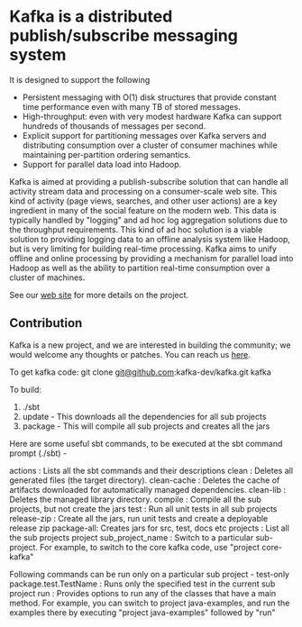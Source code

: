 # Kafka is a distributed publish/subscribe messaging system #

It is designed to support the following

* Persistent messaging with O(1) disk structures that provide constant time performance even with many TB of stored messages.
* High-throughput: even with very modest hardware Kafka can support hundreds of thousands of messages per second.
* Explicit support for partitioning messages over Kafka servers and distributing consumption over a cluster of consumer machines while maintaining per-partition ordering semantics.
* Support for parallel data load into Hadoop.

Kafka is aimed at providing a publish-subscribe solution that can handle all activity stream data and processing on a consumer-scale web site. This kind of activity (page views, searches, and other user actions) are a key ingredient in many of the social feature on the modern web. This data is typically handled by "logging" and ad hoc log aggregation solutions due to the throughput requirements. This kind of ad hoc solution is a viable solution to providing logging data to an offline analysis system like Hadoop, but is very limiting for building real-time processing. Kafka aims to unify offline and online processing by providing a mechanism for parallel load into Hadoop as well as the ability to partition real-time consumption over a cluster of machines.

See our [web site](http://sna-projects.com/kafka) for more details on the project.

## Contribution ##

Kafka is a new project, and we are interested in building the community; we would welcome any thoughts or patches. You can reach us [here](http://groups.google.com/group/kafka-dev). 

To get kafka code:
  git clone git@github.com:kafka-dev/kafka.git kafka

To build: 

1. ./sbt
2. update - This downloads all the dependencies for all sub projects
3. package - This will compile all sub projects and creates all the jars

Here are some useful sbt commands, to be executed at the sbt command prompt (./sbt) -

actions : Lists all the sbt commands and their descriptions
clean : Deletes all generated files (the target directory).
clean-cache : Deletes the cache of artifacts downloaded for automatically managed dependencies.
clean-lib : Deletes the managed library directory.
compile : Compile all the sub projects, but not create the jars
test : Run all unit tests in all sub projects
release-zip : Create all the jars, run unit tests and create a deployable release zip
package-all: Creates jars for src, test, docs etc
projects : List all the sub projects 
project sub_project_name : Switch to a particular sub-project. For example, to switch to the core kafka code, use "project core-kafka"

Following commands can be run only on a particular sub project -
test-only package.test.TestName : Runs only the specified test in the current sub project
run : Provides options to run any of the classes that have a main method. For example, you can switch to project java-examples, and run the examples there by executing "project java-examples" followed by "run" 


